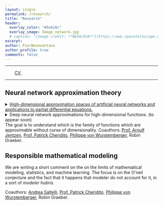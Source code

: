 ```yaml
---
layout: single
permalink: /research/
title: "Research"
header:
  overlay_color: "#5e616c"
  overlay_image: Image_network.jpg
  # caption: "[Image credit: **NASA/ESA**](https://www.spacetelescope.org/images/heic0515a/)"
excerpt: 
author: PierBeneventano
author_profile: true
comments: false
---
```


<!-- # Current research  -->




<hr>

<div class="col-lg-4 text-center">
  <a href="https://www.linkedin.com/in/pierbeneventano/"><span class="social-icon fa fa-linkedin"></span></a> &nbsp;  &nbsp;   <a href="https://join.skype.com/invite/kobWyHxDkzse"><span  class="social-icon fa fa-skype"></span></a> &nbsp;  &nbsp;  <a href="https://pierbeneventano.github.io/CV/CV_Beneventano.pdf" class="links"> CV </a> &nbsp;  &nbsp; <a href="https://scholar.google.com/citations?user=spL439oAAAAJ&hl=en"><span class="ai ai-fw ai-google-scholar-square"></span></a> &nbsp;  &nbsp; <a href="mailto:pierb@princeton.edu"><span class="social-icon fa fa-envelope"></span></a>
</div>

<hr>

<!-- # Past research -->

## Neural network approximation theory

<details>
  <summary><a href="https://arxiv.org/abs/2012.04326" class="links">High-dimensional approximation spaces of artificial neural networks and applications to partial differential equations.</a></summary>

  This work has been my "semester paper" during my degree at ETH.

  In this work we develop a new machinery to study the capacity of neural networks to approximate high-dimensional functions without suffering from the curse of dimensionality. We then use our machinery to prove that the solutions of certain easy PDEs are arbitrarily approximable without the curse of dimensionality.
</details>

<details>
  <summary>Deep neural network approximations for high-dimensional functions. (to appear soon)</summary>

  Soon on arXiv, this work has been my thesis during my degree at ETH.

  On the line of the previous work, but more general, we provide a suitable large class of functions that can be approximated by DNNs without the curse of dimensionality. The main contributions of this thesis are the following: (a) the discovery of new cost bounds in the approximation of the product of d ∈ N real numbers and of representation the maximum of d real numbers, (b) the introduction of some DNN approximation spaces of functions and the proof that they are closed for some operations, and, as a consequence, (c) the proof that DNNs overcome the curse of dimensionality in the approximation on any compact set of products, maxima or the combination of both applied to low dimensional locally Lipschitz continuous functions.
</details>
The goal is to understand which is the family of functions which are approximable without curse of dimensionality.
Coauthors: <a href="https://scholar.google.de/citations?user=fymm-XQAAAAJ&hl=en" class="links">Prof. Arnulf Jentzen</a>, <a href="https://people.math.ethz.ch/~patrickc/" class="links">Prof. Patrick Cheridito</a>, <a href="https://scholar.google.com/citations?user=Dc8yKjUAAAAJ&hl=en" class="links">Philippe von Wurstemberger</a>, Robin Graeber.


## Responsible mathematical modeling
We are writing a short comment on the on the limits of mathematical modeling, statistics, and machine learning. The focus is on the O'neil conjecture and the fact that it happens that modeler do not account for it, in a sort of <em>modeler hubris</em>.

Coauthors: <a href="https://scholar.google.de/citations?user=fymm-XQAAAAJ&hl=en" class="links">Andrea Saltelli</a>, <a href="https://people.math.ethz.ch/~patrickc/" class="links">Prof. Patrick Cheridito</a>, <a href="https://scholar.google.com/citations?user=Dc8yKjUAAAAJ&hl=en" class="links">Philippe von Wurstemberger</a>, Robin Graeber.
